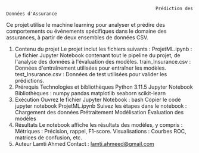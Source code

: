                                                             Prédiction des Données d'Assurance
  Ce projet utilise le machine learning pour analyser et prédire des comportements ou événements spécifiques dans le domaine des assurances, à partir de deux ensembles de données CSV.
  1. Contenu du projet
  Le projet inclut les fichiers suivants :
  ProjetML.ipynb : Le fichier Jupyter Notebook contenant tout le pipeline du projet, de l'analyse des données à l'évaluation des modèles.
  train_Insurance.csv : Données d'entraînement utilisées pour entraîner les modèles.
  test_Insurance.csv : Données de test utilisées pour valider les prédictions.
  2. Prérequis
  Technologies et bibliothèques
  Python 3.11.5
  Jupyter Notebook
  Bibliothèques :
  numpy
  pandas
  matplotlib
  seaborn
  scikit-learn
  3. Exécution
  Ouvrez le fichier Jupyter Notebook :
  bash
  Copier le code
  jupyter notebook ProjetML.ipynb
  Suivez les étapes dans le notebook :
  Chargement des données
  Prétraitement
  Modélisation
  Évaluation des modèles
  4. Résultats
  Le notebook affiche les résultats des modèles, y compris :
  Métriques : Précision, rappel, F1-score.
  Visualisations : Courbes ROC, matrices de confusion, etc.
  5. Auteur
  Lamti Ahmed
  Contact : lamti.ahmeed@gmail.com
